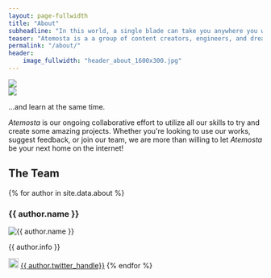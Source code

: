 ```yaml
---
layout: page-fullwidth
title: "About"
subheadline: "In this world, a single blade can take you anywhere you want to go"
teaser: "Atemosta is a a group of content creators, engineers, and dreamers who have come together, to bring you together. Through the skills we have mastered and the hobbies we are passionate about, we want to try to give something back..."
permalink: "/about/"
header:
    image_fullwidth: "header_about_1600x300.jpg"
---
```


<div class="row">
  <div class="large-6 columns">
      <img src="{{site.url}}/images/about_img1_raw.jpg">
  </div>
  <div class="large-6 columns">
      <img src="{{site.url}}/images/about_img2_raw.jpg">
  </div>
</div>

...and learn at the same time.

*Atemosta* is our ongoing collaborative effort to utilize all our skills to try and create some amazing projects. Whether you're looking to use our works, suggest feedback, or join our team, we are more than willing to let *Atemosta* be your next home on the internet!

## The Team

{% for author in site.data.about %}
  <h3>{{ author.name }}</h3>
  <img src="{{ site.url }}/{{ author.avi }}" alt="{{ author.name }}" />
  <p>{{ author.info }}</p>
  <img src="{{ site.url }}/images/icon/Twitter_Social_Icon_Circle_Color.png" alt="{{ author.twitter }}" height="20" width="20" />
  <a href="{{ author.twitter_url }}">{{ author.twitter_handle}}</a>
{% endfor %}
